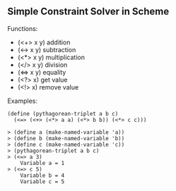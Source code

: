 ## Simple Constraint Solver in Scheme

Functions:
* (<+> x y) addition
* (<-> x y) subtraction
* (<*> x y) multiplication
* (</> x y) division
* (<=> x y) equality
* (<?> x) get value
* (<!> x) remove value  

Examples:
```
(define (pythagorean-triplet a b c)
  (<=> (<+> (<*> a a) (<*> b b)) (<*> c c)))

> (define a (make-named-variable 'a))
> (define b (make-named-variable 'b))
> (define c (make-named-variable 'c))
> (pythagorean-triplet a b c)
> (<=> a 3)
    Variable a = 1
> (<=> c 5)
    Variable b = 4
    Variable c = 5
```
